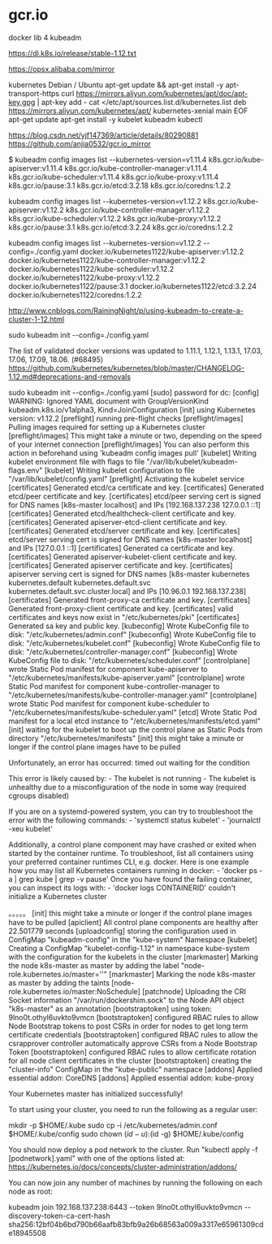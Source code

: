 # gcr.io
docker lib 4 kubeadm


https://dl.k8s.io/release/stable-1.12.txt

https://opsx.alibaba.com/mirror

kubernetes
Debian / Ubuntu
apt-get update && apt-get install -y apt-transport-https
curl https://mirrors.aliyun.com/kubernetes/apt/doc/apt-key.gpg | apt-key add - 
cat <<EOF >/etc/apt/sources.list.d/kubernetes.list
deb https://mirrors.aliyun.com/kubernetes/apt/ kubernetes-xenial main
EOF  
apt-get update
apt-get install -y kubelet kubeadm kubectl




https://blog.csdn.net/yjf147369/article/details/80290881
https://github.com/anjia0532/gcr.io_mirror


$ kubeadm config images list --kubernetes-version=v1.11.4
k8s.gcr.io/kube-apiserver:v1.11.4
k8s.gcr.io/kube-controller-manager:v1.11.4
k8s.gcr.io/kube-scheduler:v1.11.4
k8s.gcr.io/kube-proxy:v1.11.4
k8s.gcr.io/pause:3.1
k8s.gcr.io/etcd:3.2.18
k8s.gcr.io/coredns:1.2.2

kubeadm config images list --kubernetes-version=v1.12.2
k8s.gcr.io/kube-apiserver:v1.12.2
k8s.gcr.io/kube-controller-manager:v1.12.2
k8s.gcr.io/kube-scheduler:v1.12.2
k8s.gcr.io/kube-proxy:v1.12.2
k8s.gcr.io/pause:3.1
k8s.gcr.io/etcd:3.2.24
k8s.gcr.io/coredns:1.2.2

kubeadm config images list --kubernetes-version=v1.12.2 --config=./config.yaml
docker.io/kubernetes1122/kube-apiserver:v1.12.2
docker.io/kubernetes1122/kube-controller-manager:v1.12.2
docker.io/kubernetes1122/kube-scheduler:v1.12.2
docker.io/kubernetes1122/kube-proxy:v1.12.2
docker.io/kubernetes1122/pause:3.1
docker.io/kubernetes1122/etcd:3.2.24
docker.io/kubernetes1122/coredns:1.2.2



http://www.cnblogs.com/RainingNight/p/using-kubeadm-to-create-a-cluster-1-12.html

sudo kubeadm init --config=./config.yaml

The list of validated docker versions was updated to 1.11.1, 1.12.1, 1.13.1, 17.03, 17.06, 17.09, 18.06. (#68495)
https://github.com/kubernetes/kubernetes/blob/master/CHANGELOG-1.12.md#deprecations-and-removals



sudo kubeadm init --config=./config.yaml
[sudo] password for dc: 
[config] WARNING: Ignored YAML document with GroupVersionKind kubeadm.k8s.io/v1alpha3, Kind=JoinConfiguration
[init] using Kubernetes version: v1.12.2
[preflight] running pre-flight checks
[preflight/images] Pulling images required for setting up a Kubernetes cluster
[preflight/images] This might take a minute or two, depending on the speed of your internet connection
[preflight/images] You can also perform this action in beforehand using 'kubeadm config images pull'
[kubelet] Writing kubelet environment file with flags to file "/var/lib/kubelet/kubeadm-flags.env"
[kubelet] Writing kubelet configuration to file "/var/lib/kubelet/config.yaml"
[preflight] Activating the kubelet service
[certificates] Generated etcd/ca certificate and key.
[certificates] Generated etcd/peer certificate and key.
[certificates] etcd/peer serving cert is signed for DNS names [k8s-master localhost] and IPs [192.168.137.238 127.0.0.1 ::1]
[certificates] Generated etcd/healthcheck-client certificate and key.
[certificates] Generated apiserver-etcd-client certificate and key.
[certificates] Generated etcd/server certificate and key.
[certificates] etcd/server serving cert is signed for DNS names [k8s-master localhost] and IPs [127.0.0.1 ::1]
[certificates] Generated ca certificate and key.
[certificates] Generated apiserver-kubelet-client certificate and key.
[certificates] Generated apiserver certificate and key.
[certificates] apiserver serving cert is signed for DNS names [k8s-master kubernetes kubernetes.default kubernetes.default.svc kubernetes.default.svc.cluster.local] and IPs [10.96.0.1 192.168.137.238]
[certificates] Generated front-proxy-ca certificate and key.
[certificates] Generated front-proxy-client certificate and key.
[certificates] valid certificates and keys now exist in "/etc/kubernetes/pki"
[certificates] Generated sa key and public key.
[kubeconfig] Wrote KubeConfig file to disk: "/etc/kubernetes/admin.conf"
[kubeconfig] Wrote KubeConfig file to disk: "/etc/kubernetes/kubelet.conf"
[kubeconfig] Wrote KubeConfig file to disk: "/etc/kubernetes/controller-manager.conf"
[kubeconfig] Wrote KubeConfig file to disk: "/etc/kubernetes/scheduler.conf"
[controlplane] wrote Static Pod manifest for component kube-apiserver to "/etc/kubernetes/manifests/kube-apiserver.yaml"
[controlplane] wrote Static Pod manifest for component kube-controller-manager to "/etc/kubernetes/manifests/kube-controller-manager.yaml"
[controlplane] wrote Static Pod manifest for component kube-scheduler to "/etc/kubernetes/manifests/kube-scheduler.yaml"
[etcd] Wrote Static Pod manifest for a local etcd instance to "/etc/kubernetes/manifests/etcd.yaml"
[init] waiting for the kubelet to boot up the control plane as Static Pods from directory "/etc/kubernetes/manifests" 
[init] this might take a minute or longer if the control plane images have to be pulled

Unfortunately, an error has occurred:
	timed out waiting for the condition

This error is likely caused by:
	- The kubelet is not running
	- The kubelet is unhealthy due to a misconfiguration of the node in some way (required cgroups disabled)

If you are on a systemd-powered system, you can try to troubleshoot the error with the following commands:
	- 'systemctl status kubelet'
	- 'journalctl -xeu kubelet'

Additionally, a control plane component may have crashed or exited when started by the container runtime.
To troubleshoot, list all containers using your preferred container runtimes CLI, e.g. docker.
Here is one example how you may list all Kubernetes containers running in docker:
	- 'docker ps -a | grep kube | grep -v pause'
	Once you have found the failing container, you can inspect its logs with:
	- 'docker logs CONTAINERID'
couldn't initialize a Kubernetes cluster



。。。。。
[init] this might take a minute or longer if the control plane images have to be pulled
[apiclient] All control plane components are healthy after 22.501779 seconds
[uploadconfig] storing the configuration used in ConfigMap "kubeadm-config" in the "kube-system" Namespace
[kubelet] Creating a ConfigMap "kubelet-config-1.12" in namespace kube-system with the configuration for the kubelets in the cluster
[markmaster] Marking the node k8s-master as master by adding the label "node-role.kubernetes.io/master=''"
[markmaster] Marking the node k8s-master as master by adding the taints [node-role.kubernetes.io/master:NoSchedule]
[patchnode] Uploading the CRI Socket information "/var/run/dockershim.sock" to the Node API object "k8s-master" as an annotation
[bootstraptoken] using token: 9lno0t.othyl6uvkto9vmcn
[bootstraptoken] configured RBAC rules to allow Node Bootstrap tokens to post CSRs in order for nodes to get long term certificate credentials
[bootstraptoken] configured RBAC rules to allow the csrapprover controller automatically approve CSRs from a Node Bootstrap Token
[bootstraptoken] configured RBAC rules to allow certificate rotation for all node client certificates in the cluster
[bootstraptoken] creating the "cluster-info" ConfigMap in the "kube-public" namespace
[addons] Applied essential addon: CoreDNS
[addons] Applied essential addon: kube-proxy

Your Kubernetes master has initialized successfully!

To start using your cluster, you need to run the following as a regular user:

  mkdir -p $HOME/.kube
  sudo cp -i /etc/kubernetes/admin.conf $HOME/.kube/config
  sudo chown $(id -u):$(id -g) $HOME/.kube/config

You should now deploy a pod network to the cluster.
Run "kubectl apply -f [podnetwork].yaml" with one of the options listed at:
  https://kubernetes.io/docs/concepts/cluster-administration/addons/

You can now join any number of machines by running the following on each node
as root:

  kubeadm join 192.168.137.238:6443 --token 9lno0t.othyl6uvkto9vmcn --discovery-token-ca-cert-hash sha256:12bf04b6bd790b66aafb83bfb9a26b68563a009a3317e65961309cde18945508

